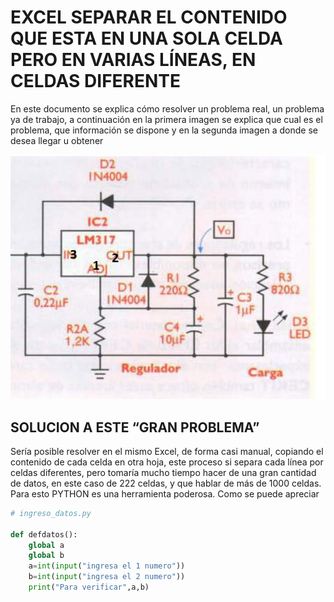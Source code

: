 # EXCEL SEPARAR  EL CONTENIDO QUE ESTA EN UNA SOLA CELDA PERO EN VARIAS LÍNEAS, EN CELDAS DIFERENTE
En este documento se explica cómo resolver un problema real, un problema ya de trabajo, a continuación en la primera imagen se explica que cual es el problema, que información se dispone y en la segunda imagen a donde se desea llegar u obtener

![Esta es una imagen de ejemplo](https://github.com/RafaelLandy/Aprendiendo_arduino/blob/master/CONEXION%20DEL%20REGULADRO%20LM317.jpg)

## SOLUCION A ESTE “GRAN PROBLEMA”
Sería posible resolver en el mismo Excel, de forma casi manual, copiando el contenido de cada celda en otra hoja, este proceso si separa cada línea por celdas diferentes, pero tomaría mucho tiempo hacer de una gran cantidad de datos, en este caso de 222 celdas, y que hablar de más de 1000 celdas. Para esto PYTHON es una herramienta poderosa.
Como se puede apreciar
```python
# ingreso_datos.py

def defdatos():
    global a
    global b
    a=int(input("ingresa el 1 numero"))
    b=int(input("ingresa el 2 numero"))
    print("Para verificar",a,b)

```
